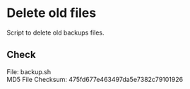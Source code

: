 # Delete old files
Script to delete old backups files.

## Check
File: backup.sh <br>
MD5 File Checksum: 475fd677e463497da5e7382c79101926
